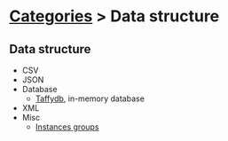 # [Categories](categories.index.html) > Data structure

## Data structure

- CSV
- JSON
- Database
  - [Taffydb](rex_taffydb.html), in-memory database
- XML
- Misc
  - [Instances groups](rex_ginstgroup.html)